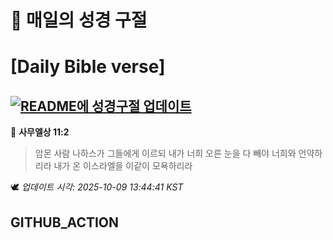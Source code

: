 # 🙏 매일의 성경 구절
# [Daily Bible verse]
## [![README에 성경구절 업데이트](https://github.com/DONGSUKA/first_test/actions/workflows/update-readme-bible.yml/badge.svg)](https://github.com/DONGSUKA/first_test/actions/workflows/update-readme-bible.yml)
<!-- START_BIBLE_VERSE -->
📖 **사무엘상 11:2**
> 암몬 사람 나하스가 그들에게 이르되 내가 너희 오른 눈을 다 빼야 너희와 언약하리라 내가 온 이스라엘을 이같이 모욕하리라

🕊️ _업데이트 시각: 2025-10-09 13:44:41 KST_
  <!-- END_BIBLE_VERSE -->
## GITHUB_ACTION
